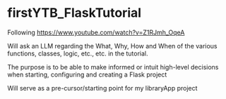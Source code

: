 # firstYTB_FlaskTutorial
Following https://www.youtube.com/watch?v=Z1RJmh_OqeA

Will ask an LLM regarding the What, Why, How and When of the various functions, 
classes, logic, etc., etc. in the tutorial.

The purpose is to be able to make informed or intuit 
high-level decisions when starting, configuring and creating a Flask project

Will serve as a pre-cursor/starting point for my libraryApp project